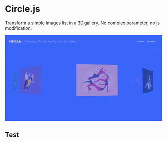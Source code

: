 # Circle.js

<p>Transform a simple images list in a 3D gallery. No complex parameter, no js modification.</p>
<p><img src="circle-capture.png" /></p>
<h2>Test</h2>
